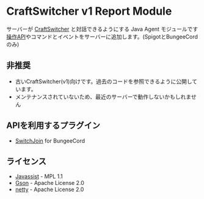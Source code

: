# CraftSwitcher v1 Report Module
サーバーが [CraftSwitcher](https://github.com/Necnion8/CraftSwitcher) と対話できるようにする Java Agent モジュールです<br>
[操作API](src%2Fmain%2Fjava%2Fcom%2Fgmail%2Fnecnionch%2Fmyapp%2Fcraftswitcherreportmodule%2Fv1%2FCraftSwitcherAPI.java)やコマンドとイベントをサーバーに追加します。(SpigotとBungeeCordのみ)

## 非推奨
- 古いCraftSwitcher(v1)向けです。過去のコードを参照できるように公開しています。
- メンテナンスされていないため、最近のサーバーで動作しないかもしれません

## APIを利用するプラグイン
- [SwitchJoin](https://github.com/Necnion8/SwitchJoin) for BungeeCord

## ライセンス
- [Javassist](https://github.com/jboss-javassist/javassist) - MPL 1.1
- [Gson](https://github.com/google/gson) - Apache License 2.0
- [netty](https://github.com/netty/netty) - Apache License 2.0